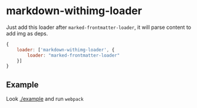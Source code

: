markdown-withimg-loader
====

Just add this loader after `marked-frontmatter-loader`, it will parse content to add img as deps.

```js
{
    loader: ['markdown-withimg-loader', {
        loader: "marked-frontmatter-loader"
    }]
}
```

## Example

Look [./example](./example) and run `webpack`